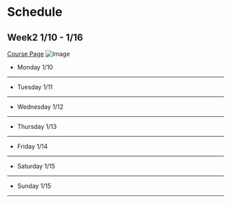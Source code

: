 # Schedule
## Week2 1/10 - 1/16

[Course Page](https://ucsd-cse15l-w22.github.io/)
![Image](https://cdn.vox-cdn.com/thumbor/_AobZZDt_RVStktVR7mUZpBkovc=/0x0:640x427/1200x800/filters:focal(0x0:640x427)/cdn.vox-cdn.com/assets/1087137/java_logo_640.jpg)

* Monday 1/10

---
* Tuesday 1/11

---
* Wednesday 1/12

---
* Thursday 1/13

---
* Friday 1/14

---
* Saturday 1/15

---
* Sunday 1/15

---



